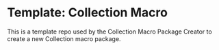 # Template: Collection Macro
This is a template repo used by the Collection Macro Package Creator to create a new Collection macro package.
